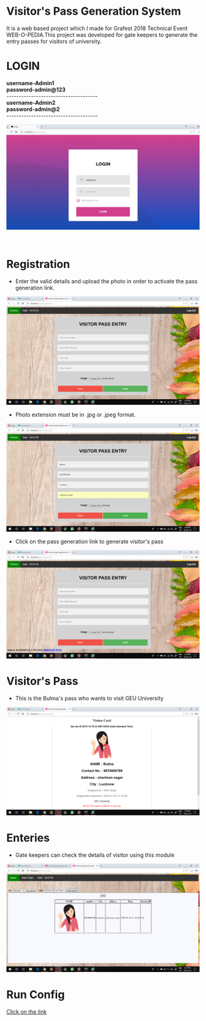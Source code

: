 # Visitor's Pass Generation System

It is a web based project which I made for Grafest 2018 Technical Event WEB-O-PEDIA.This project was developed for gate keepers to generate the entry passes for visitors of university.


<h1>LOGIN</h1>

**username-Admin1**<br>
**password-admin@123**<br>
-------------------------------------<br>
**username-Admin2** <br>
**password-admin@2**
<br>-------------------------------------

![](screenshot/1.png)

<br>
<h1>Registration</h1>
<ul>
  <li>Enter the valid details and upload the photo in order to activate the pass generation link.</li>
 </ul>

![](screenshot/2.png)

<ul>
  <li>Photo extension must be in .jpg or .jpeg format.</li>
</ul>

![](screenshot/3.png)

<ul>
  <li>Click on the pass generation link to generate visitor's pass</li>
</ul>

![](screenshot/4.png)

<h1>Visitor's Pass </h1>

<ul>
  <li>This is the Bulma's pass who wants to visit GEU University </li>
</ul>


![](screenshot/5.png)


<h1>Enteries</h1>

<ul>
  <li>Gate keepers can check the details of visitor using this module</li>
</ul>

![](screenshot/6.png)

<h1>Run Config</h1>

[Click on the link](run.md)




